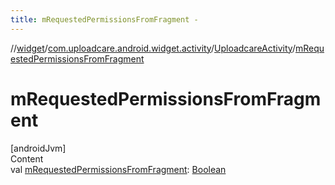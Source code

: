 ```yaml
---
title: mRequestedPermissionsFromFragment -
---
```

//[widget](../../index.md)/[com.uploadcare.android.widget.activity](../index.md)/[UploadcareActivity](index.md)/[mRequestedPermissionsFromFragment](m-requested-permissions-from-fragment.md)



# mRequestedPermissionsFromFragment  
[androidJvm]  
Content  
val [mRequestedPermissionsFromFragment](m-requested-permissions-from-fragment.md): [Boolean](https://kotlinlang.org/api/latest/jvm/stdlib/kotlin/-boolean/index.html)  




